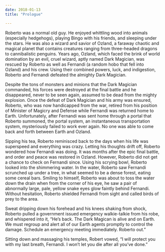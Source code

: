 ```yaml
---
date: 2018-01-13
title: "Prologue"

---
```


Roberto was a normal old guy. He enjoyed whittling wood into animals (especially hedgehogs), playing Bingo with his friends, and sleeping under the stars. He was also a wizard and savior of Ozland, a faraway chaotic and magical planet that contains creatures ranging from three-headed dragons to cannibalistic penguins. Years ago, Ozland, which faced the brink of world domination by an evil, cruel wizard, aptly named Dark Magician, was rescued by Roberto as well as Fernandi (a random hobo that fell into Ozland) and his crew. Using their combined powers, luck, and indigestion, Roberto and Fernandi defeated the almighty Dark Magician. 

Despite the tons of monsters and minions that the Dark Magician commanded, his forces were destroyed at the final battle and he disappeared, never to be seen again, assumed to be dead from the mighty explosion. Once the defeat of Dark Magician and his army was ensured, Roberto, who was now handicapped from the war, retired from his position of Minister of Magicry and Defense while Fernandi was returned home to Earth. Unfortunately, after Fernandi was sent home through a portal that Roberto summoned, the portal system, an instantaneous transportation system, mysteriously failed to work ever again. No one was able to come back and forth between Earth and Ozland.  

Sipping his tea, Roberto reminisced back to the days when his life was superspeed and everything was crazy. Letting his thoughts drift off, Roberto wondered how Fernandi was doing. It was months after the epic final battle, and order and peace was restored in Ozland. However, Roberto did not get a chance to check on Fernandi since. Using his scrying bowl, Roberto looked into the shimmering water. In the water, Roberto saw Fernandi scrunched up under a tree, in what seemed to be a dense forest, eating some cereal bars. Smiling to himself, Roberto was about to toss the water down the drain when from the corner of his eye, he saw a pair of abnormally large, pale, yellow snake eyes glow faintly behind Fernandi. Without hesitation, Roberto shielded Fernandi from sight and called birds of prey to the area.

Sweat dripping down his forehead and his knees shaking from shock, Roberto pulled a government issued emergency walkie-talkie from his robe, and whispered into it, “He’s back. The Dark Magican is alive and on Earth. We must regroup and alert all of our Earth agents promptly to control the damage. Schedule an emergency meeting immediately. Roberto out.”

Sitting down and massaging his temples, Robert vowed, “I will protect you with my last breath, Fernandi. I won’t let you die after all you’ve done.”
